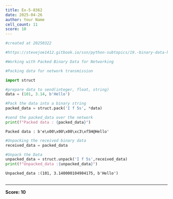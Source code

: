 ```yaml
---
title: Ex-5-8362
date: 2025-04-26
author: Your Name
cell_count: 11
score: 10
---
```


```python
#created at 20250322
```


```python
#https://stevejoe1412.gitbook.io/ssn/python-subtopics/19.-binary-data-handling
```


```python
#Working with Packed Binary Data for Networking 
```


```python
#Packing data for network transmission
```


```python
import struct
```


```python
#prepare data to send(integer, float, string)
data = (101, 3.14, b'Hello')
```


```python
#Pack the data into a binary string 
packed_data = struct.pack('I f 5s', *data)
```


```python
#send the packed_data over the network
print(f"Packed data : {packed_data}")
```

    Packed data : b'e\x00\x00\x00\xc3\xf5H@Hello'



```python
#Unpacking the received binary data 
received_data = packed_data
```


```python
#Unpack the Data
unpacked_data = struct.unpack('I f 5s',received_data)
print(f"Unpacked_data :{unpacked_data}")
```

    Unpacked_data :(101, 3.140000104904175, b'Hello')



```python

```


---
**Score: 10**